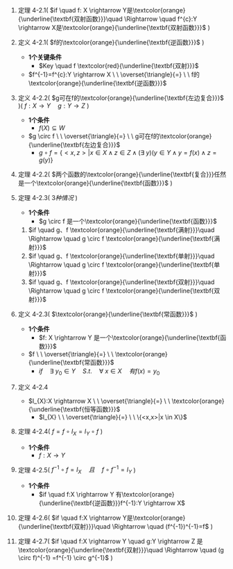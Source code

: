 1. 定理 4-2.1(  $if \quad f: X \rightarrow Y是\textcolor{orange}{\underline{\textbf{双射函数}}}\quad \Rightarrow \quad f^{c}:Y \rightarrow X是\textcolor{orange}{\underline{\textbf{双射函数}}}$  )
2. 定义 4-2.1(  $f的\textcolor{orange}{\underline{\textbf{逆函数}}}$  )
	- **1个关键条件**
		- $Key \quad f \textcolor{red}{\underline{\textbf{双射}}}$
	- $f^{-1}=f^{c}:Y \rightarrow X  \ \  \overset{\triangle}{=} \ \ f的\textcolor{orange}{\underline{\textbf{逆函数}}}$

4. 定义 4-2.2(  $g可在f的\textcolor{orange}{\underline{\textbf{左边复合}}}$  )(  $f:X \rightarrow Y \quad g:Y \rightarrow Z$  )
	- **1个条件**
		- $f(X) \subseteq W$
	- $g \circ f  \ \  \overset{\triangle}{=} \ \ g可在f的\textcolor{orange}{\underline{\textbf{左边复合}}}$
		- $g \circ f=\{<x,z>|x \in X \wedge z \in Z \wedge (\exists \ y)(y \in Y \wedge y=f(x) \wedge z=g(y)\}$
1. 定理 4-2.2(  $两个函数的\textcolor{orange}{\underline{\textbf{复合}}}任然是一个\textcolor{orange}{\underline{\textbf{函数}}}$  )
2. 定理 4-2.3(  $3种情况$  )
	- **1个条件**
		- $g \circ f 是一个\textcolor{orange}{\underline{\textbf{函数}}}$
	1. $if \quad g、f \textcolor{orange}{\underline{\textbf{满射}}}\quad \Rightarrow \quad g \circ f \textcolor{orange}{\underline{\textbf{满射}}}$
	2. $if \quad g、f \textcolor{orange}{\underline{\textbf{单射}}}\quad \Rightarrow \quad g \circ f \textcolor{orange}{\underline{\textbf{单射}}}$
	3. $if \quad g、f \textcolor{orange}{\underline{\textbf{双射}}}\quad \Rightarrow \quad g \circ f \textcolor{orange}{\underline{\textbf{双射}}}$
1. 定义 4-2.3(  $\textcolor{orange}{\underline{\textbf{常函数}}}$  )
	- **1个条件**
		- $f: X \rightarrow Y 是一个\textcolor{orange}{\underline{\textbf{函数}}}$
	- $f  \ \  \overset{\triangle}{=} \ \ \textcolor{orange}{\underline{\textbf{常函数}}}$
		- $if \quad \exists \ y_{0} \in Y \quad S.t. \quad \forall \ x \in X \quad 有 f(x)=y_{0}$
1. 定义 4-2.4
	- $I_{X}:X \rightarrow X  \ \  \overset{\triangle}{=} \ \ \textcolor{orange}{\underline{\textbf{恒等函数}}}$
		- $I_{X} \ \  \overset{\triangle}{=} \ \ \{<x,x>|x \in X\}$
1. 定理 4-2.4(  $f=f \circ I_{X} = I_{Y} \circ f$  )
	- **1个条件**
		- $f: X \rightarrow Y$
1. 定理 4-2.5(  $f^{-1} \circ f =I_{X} \quad 且 \quad f \circ f^{-1}=I_{Y}$  )
	- **1个条件**
		- $if \quad f:X \rightarrow Y 有\textcolor{orange}{\underline{\textbf{逆函数}}}f^{-1}:Y \rightarrow X$
1. 定理 4-2.6(  $if \quad f:X \rightarrow Y是\textcolor{orange}{\underline{\textbf{双射}}}\quad \Rightarrow \quad (f^{-1})^{-1}=f$  )
2. 定理 4-2.7(  $if \quad f:X \rightarrow Y \quad g:Y \rightarrow Z 是\textcolor{orange}{\underline{\textbf{双射}}}\quad \Rightarrow \quad (g \circ f)^{-1} =f^{-1} \circ g^{-1}$  )